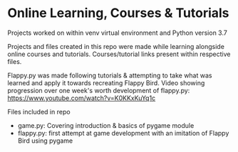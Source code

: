 # Online Learning, Courses & Tutorials

Projects worked on within venv virtual environment and Python version 3.7

Projects and files created in this repo were made while learning alongside online courses and tutorials. Courses/tutorial links present within respective files.

Flappy.py was made following tutorials & attempting to take what was learned and apply it towards recreating Flappy Bird.
Video showing progression over one week's worth development of flappy.py: https://www.youtube.com/watch?v=K0KKxKuYq1c

Files included in repo
- game.py: Covering introduction & basics of pygame module
- flappy.py: first attempt at game development with an imitation of Flappy Bird using pygame